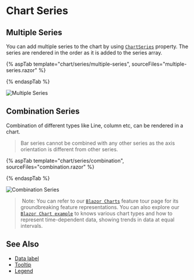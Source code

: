 # Chart Series

## Multiple Series

You can add multiple series to the chart by using [`ChartSeries`](https://help.syncfusion.com/cr/blazor/Syncfusion.Blazor~Syncfusion.Blazor.Charts.ChartSeries.html) property.
The series are rendered in the order as it is added to the series array.

{% aspTab template="chart/series/multiple-series", sourceFiles="multiple-series.razor" %}

{% endaspTab %}

![Multiple Series](images/multiple-series/multiple-series-razor.png)

## Combination Series

Combination of different types like Line, column etc, can be rendered in a chart.

>Bar series cannot be combined with any other series as the axis orientation is different from other series.

{% aspTab template="chart/series/combination", sourceFiles="combination.razor" %}

{% endaspTab %}

![Combination Series](images/multiple-series/combination-razor.png)

> Note: You can refer to our [`Blazor Charts`](https://www.syncfusion.com/blazor-components/blazor-charts) feature tour page for its groundbreaking feature representations. You can also explore our [`Blazor Chart example`](https://blazor.syncfusion.com/demos/chart/line?theme=bootstrap4) to knows various chart types and how to represent time-dependent data, showing trends in data at equal intervals.

## See Also

* [Data label](./data-labels)
* [Tooltip](./tool-tip)
* [Legend](./legend)